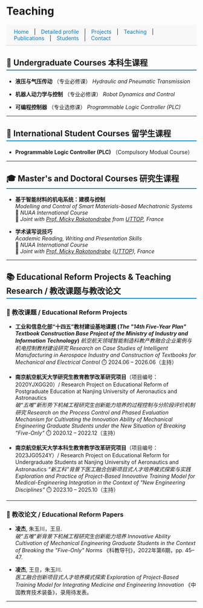 # Teaching

<style>
  section {
    padding: 40px 20px;
    border-bottom: 1px solid #ddd;
  }

  #navbar a {
    margin: 0 10px;
    text-decoration: none;
    color: #007acc;
  }

  #navbar a:hover {
    text-decoration: underline;
  }

  h2 {
    border-bottom: 2px solid #007acc;
    padding-bottom: 5px;
  }
</style>


<!-- 添加顶部导航栏 -->
<div id="navbar" style="position: sticky; top: 0; background: #f8f8f8; padding: 10px; border-bottom: 1px solid #ccc;">
  <a href="index.html">Home</a> |
  <a href="Detailed profile.html">Detailed profile</a> |
  <a href="projects.html">Projects</a> |
  <a href="teaching.html">Teaching</a> |
  <a href="publications.html">Publications</a> |
  <a href="students.html">Students</a> |
  <a href="contact.html">Contact</a>
</div>

## 📘 Undergraduate Courses 本科生课程

- **液压与气压传动**  （专业必修课）
  *Hydraulic and Pneumatic Transmission*

- **机器人动力学与控制**  （专业必修课）
  *Robot Dynamics and Control*

- **可编程控制器**  （专业选修课）
  *Programmable Logic Controller (PLC)*

---

## 📘 International Student Courses 留学生课程

- **Programmable Logic Controller (PLC)**  （Compulsory Modual Course）
    
---

## 🎓 Master's and Doctoral Courses 研究生课程

- **基于智能材料的机电系统：建模与控制**  
  *Modelling and Control of Smart Materials-based Mechatronic Systems*  
  🧭 *NUAA International Course*  
  🤝 *Joint with [Prof. Micky Rakotondrabe](http://m.rakoton.net/) from [UTTOP](https://www.uttop.fr/en/index.html), France*

- **学术读写说技巧**  
  *Academic Reading, Writing and Presentation Skills*  
  🧭 *NUAA International Course*  
  🤝 *Joint with [Prof. Micky Rakotondrabe](http://m.rakoton.net/) ([UTTOP](https://www.uttop.fr/en/index.html)), France*

---

## 📚 Educational Reform Projects & Teaching Research / 教改课题与教改论文

### 🔬 教改课题 / Educational Reform Projects

- **工业和信息化部“十四五”教材建设基地课题 (*The "14th Five-Year Plan" Textbook Construction Base Project of the Ministry of Industry and Information Technology*)**
  *航空航天领域智能制造科教产教融合企业案例与机电控制教材建设研究*
  *Research on Case Studies of Intelligent Manufacturing in Aerospace Industry and Construction of Textbooks for Mechanical and Electrical Control*
  ⏱️ 2024.06 – 2026.06（主持）

- **南京航空航天大学研究生教育教学改革研究项目**（项目编号：2020YJXGG20）/ Research Project on Educational Reform of Postgraduate Education at Nanjing University of Aeronautics and Astronautics  
  *破“五唯”新形势下机械工程研究生创新能力培养的过程控制与分阶段评价机制研究*
  *Research on the Process Control and Phased Evaluation Mechanism for Cultivating the Innovation Ability of Mechanical Engineering Graduate Students under the New Situation of Breaking "Five-Only"*
  ⏱️ 2020.12 – 2022.12（主持）

- **南京航空航天大学本科生教育教学改革研究项目**（项目编号：2023JG0524Y）/ Research Project on Educational Reform for Undergraduate Students at Nanjing University of Aeronautics and Astronautics 
  *“新工科”背景下医工融合创新项目式人才培养模式探索与实践*
  *Exploration and Practice of Project-Based Innovative Training Model for Medical-Engineering Integration in the Context of "New Engineering Disciplines"*
  ⏱️ 2023.10 – 2025.10（主持）

---

### 📝 教改论文 / Educational Reform Papers

- **凌杰**, 朱玉川，王旦.  
  *破“五唯”新背景下机械工程研究生创新能力培养*
  *Innovative Ability Cultivation of Mechanical Engineering Graduate Students in the Context of Breaking the "Five-Only" Norms* 
  《科教导刊》，2022年第6期，pp. 45–47.

- **凌杰**, 王旦，朱玉川.  
  *医工融合创新项目式人才培养模式探索*
  *Exploration of Project-Based Training Model for Integrating Medicine and Engineering Innovation*
  《中国教育技术装备》，录用待发表。

---
